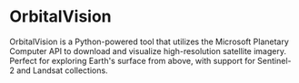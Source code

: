 # OrbitalVision
OrbitalVision is a Python-powered tool that utilizes the Microsoft Planetary Computer API to download and visualize high-resolution satellite imagery. Perfect for exploring Earth's surface from above, with support for Sentinel-2 and Landsat collections.
